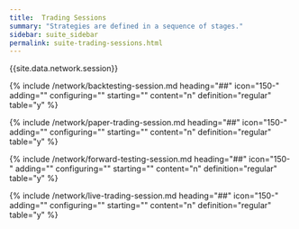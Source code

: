 ```yaml
---
title:  Trading Sessions
summary: "Strategies are defined in a sequence of stages."
sidebar: suite_sidebar
permalink: suite-trading-sessions.html
---
```


{{site.data.network.session}}

{% include /network/backtesting-session.md heading="##" icon="150-" adding="" configuring="" starting="" content="n" definition="regular" table="y" %}

{% include /network/paper-trading-session.md heading="##" icon="150-" adding="" configuring="" starting="" content="n" definition="regular" table="y" %}

{% include /network/forward-testing-session.md heading="##" icon="150-" adding="" configuring="" starting="" content="n" definition="regular" table="y" %}

{% include /network/live-trading-session.md heading="##" icon="150-" adding="" configuring="" starting="" content="n" definition="regular" table="y" %}
